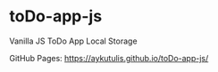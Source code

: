 # toDo-app-js
Vanilla JS ToDo App
Local Storage

GitHub Pages: https://aykutulis.github.io/toDo-app-js/
